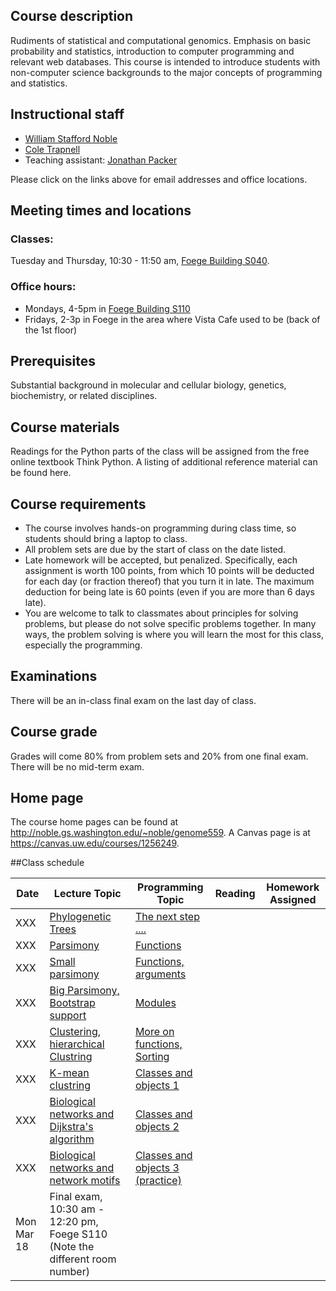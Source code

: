 
<meta charset="utf-8"/>
<script type="text/x-mathjax-config">
  MathJax.Hub.Config({
    // Don't process any delimiters, only <script type="math/tex">
    // tags generated by kramdown from $$...$$ in source.
    // (Could also avoid loading tex preprocessor - only need
    // tex input jax - but not worth the trouble.)
    tex2jax: {
      inlineMath: [],
      displayMath: [],
    }
  });
</script>
<script src="https://cdnjs.cloudflare.com/ajax/libs/mathjax/2.7.0/MathJax.js?config=TeX-AMS_HTML"></script>




## Course description
Rudiments of statistical and computational genomics. Emphasis on basic probability and statistics, introduction to computer programming and relevant web databases. This course is intended to introduce students with non-computer science backgrounds to the major concepts of programming and statistics.

## Instructional staff
* [William Stafford Noble](http://noble.gs.washington.edu/~noble)
* [Cole Trapnell](http://cole-trapnell-lab.github.io/)
* Teaching assistant: [Jonathan Packer](http://cole-trapnell-lab.github.io/team/jonathan-packer/)

Please click on the links above for email addresses and office locations.

## Meeting times and locations
### Classes: 

Tuesday and Thursday, 10:30 - 11:50 am, [Foege Building S040](http://www.washington.edu/home/maps/southcentral.html?gnom).

### Office hours: 
* Mondays, 4-5pm in [Foege Building S110](http://www.washington.edu/home/maps/southcentral.html?gnom)
* Fridays, 2-3p in Foege in the area where Vista Cafe used to be (back of the 1st floor)

## Prerequisites
Substantial background in molecular and cellular biology, genetics, biochemistry, or related disciplines.

## Course materials
Readings for the Python parts of the class will be assigned from the free online textbook Think Python. A listing of additional reference material can be found here.

## Course requirements
* The course involves hands-on programming during class time, so students should bring a laptop to class.
* All problem sets are due by the start of class on the date listed.
* Late homework will be accepted, but penalized. Specifically, each assignment is worth 100 points, from which 10 points will be deducted for each day (or fraction thereof) that you turn it in late. The maximum deduction for being late is 60 points (even if you are more than 6 days late).
* You are welcome to talk to classmates about principles for solving problems, but please do not solve specific problems together. In many ways, the problem solving is where you will learn the most for this class, especially the programming.

## Examinations

There will be an in-class final exam on the last day of class.

## Course grade
Grades will come 80% from problem sets and 20% from one final exam. There will be no mid-term exam.

## Home page
The course home pages can be found at <http://noble.gs.washington.edu/~noble/genome559>.
A Canvas page is at <https://canvas.uw.edu/courses/1256249>.

##Class schedule

| Date | Lecture Topic | Programming Topic | Reading | Homework Assigned |
| ---- | ------------- | ----------------- | ------- | ----------------- |
|   XXX   | [Phylogenetic Trees](slides/NEW_1A_Trees.pdf) | [The next step ....](slides/NEW_1B_NextSteps.pdf) | | |
|   XXX   | [Parsimony](slides/NEW_2A_Parsimony.pdf) | [Functions](slides/NEW_2B_Functions.pdf) | | |
|   XXX   | [Small parsimony](slides/NEW_3A_SmallParsimony.pdf) | [	Functions, arguments](slides/NEW_3B_Functions_Arguments.pdf) | | |
|   XXX   | [Big Parsimony, Bootstrap support](slides/NEW_4A_LargeParsimonyBranch.pdf) | [Modules](slides/NEW_4B_Functions_Modules.pdf.pdf) | | |
|   XXX   | [Clustering, hierarchical Clustring](slides/NEW_5A_Clustering_Hierarchical.pdf) | [More on functions, Sorting](slides/NEW_5B_functions_and_sorting.pdf) | | |
|   XXX   | [K-mean clustring](slides/NEW_6A_Clustering_Kmean.pdf) | [Classes and objects 1](slides/NEW_6B_Classes_1.pdf) | | |
|   XXX   | [Biological networks and Dijkstra's algorithm](slides/NEW_7A_Networks_Dijkstra.pdf) | [Classes and objects 2](slides/NEW_7B_Classes_2) | | |
|   XXX   | [	Biological networks and network motifs](slides/NEW_8A_Networks_Motifs.pdf) | [Classes and objects 3 (practice)](slides/NEW_8B_Classes_3.pdf) | | |
|   Mon Mar 18  |  Final exam, 10:30 am - 12:20 pm, Foege S110 (Note the different room number) |


